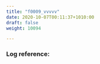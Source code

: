 ```yaml
---
title: "f0009_vvvvv"
date: 2020-10-07T00:11:37+1010:00
draft: false
weight: 10094

---
```


### Log reference: <no value>

```
